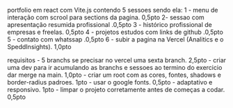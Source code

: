 portfolio em react com Vite.js contendo 5 sessoes sendo ela:
1 - menu de interação com scrool para sections da pagina. 0,5pto
2-  sessao com apresentação resumida profissional .0,5pto
3 - histórico profissional de empresas e freelas. 0,5pto
4 - projetos estudos com links de github .0,5pto
5 - contato com whatssap .0,5pto
6 - subir a pagina na Vercel (Analitics e o SpeddInsights). 1,0pto

requisitos - 5 branchs se precisar no vercel uma sexta branch. 2,5pto
	        - criar uma dev para ir acumulando as branchs e sessoes ao termino do exercicio dar merge na main. 1,0pto
	        - criar um root com as cores, fontes, shadows e border-radius padroes. 1pto
	        - usar o google fonts. 0,5pto
	        - adaptativo e responsivo. 1pto
	        - limpar o projeto corretamente antes de começas a codar. 0,5pto

